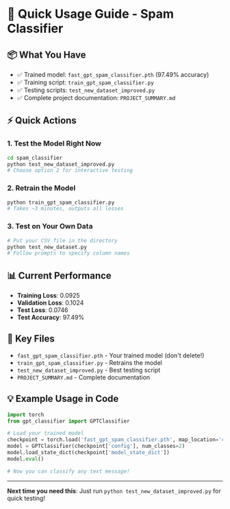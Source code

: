 # 🚀 Quick Usage Guide - Spam Classifier

## 📦 What You Have
- ✅ Trained model: `fast_gpt_spam_classifier.pth` (97.49% accuracy)
- ✅ Training script: `train_gpt_spam_classifier.py`
- ✅ Testing scripts: `test_new_dataset_improved.py`
- ✅ Complete project documentation: `PROJECT_SUMMARY.md`

## ⚡ Quick Actions

### 1. Test the Model Right Now
```bash
cd spam_classifier
python test_new_dataset_improved.py
# Choose option 2 for interactive testing
```

### 2. Retrain the Model
```bash
python train_gpt_spam_classifier.py
# Takes ~3 minutes, outputs all losses
```

### 3. Test on Your Own Data
```python
# Put your CSV file in the directory
python test_new_dataset.py
# Follow prompts to specify column names
```

## 📊 Current Performance
- **Training Loss**: 0.0925
- **Validation Loss**: 0.1024  
- **Test Loss**: 0.0746
- **Test Accuracy**: 97.49%

## 🔧 Key Files
- `fast_gpt_spam_classifier.pth` - Your trained model (don't delete!)
- `train_gpt_spam_classifier.py` - Retrains the model
- `test_new_dataset_improved.py` - Best testing script
- `PROJECT_SUMMARY.md` - Complete documentation

## 💡 Example Usage in Code
```python
import torch
from gpt_classifier import GPTClassifier

# Load your trained model
checkpoint = torch.load('fast_gpt_spam_classifier.pth', map_location='cpu')
model = GPTClassifier(checkpoint['config'], num_classes=2)
model.load_state_dict(checkpoint['model_state_dict'])
model.eval()

# Now you can classify any text message!
```

---
**Next time you need this**: Just run `python test_new_dataset_improved.py` for quick testing! 